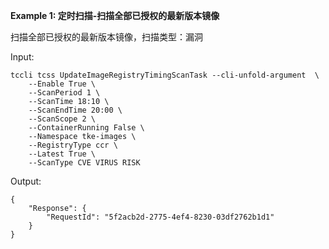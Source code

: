 **Example 1: 定时扫描-扫描全部已授权的最新版本镜像**

扫描全部已授权的最新版本镜像，扫描类型：漏洞

Input: 

```
tccli tcss UpdateImageRegistryTimingScanTask --cli-unfold-argument  \
    --Enable True \
    --ScanPeriod 1 \
    --ScanTime 18:10 \
    --ScanEndTime 20:00 \
    --ScanScope 2 \
    --ContainerRunning False \
    --Namespace tke-images \
    --RegistryType ccr \
    --Latest True \
    --ScanType CVE VIRUS RISK
```

Output: 
```
{
    "Response": {
        "RequestId": "5f2acb2d-2775-4ef4-8230-03df2762b1d1"
    }
}
```

